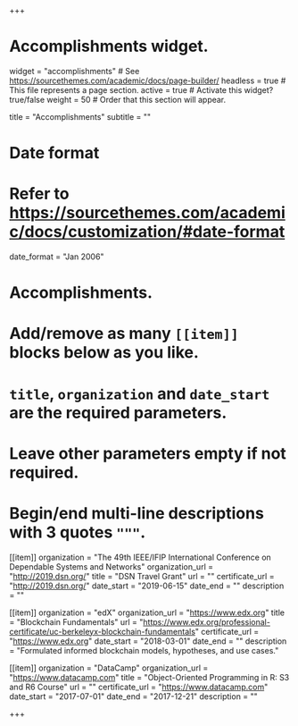 +++
# Accomplishments widget.
widget = "accomplishments"  # See https://sourcethemes.com/academic/docs/page-builder/
headless = true  # This file represents a page section.
active = true  # Activate this widget? true/false
weight = 50  # Order that this section will appear.

title = "Accomplish&shy;ments"
subtitle = ""

# Date format
#   Refer to https://sourcethemes.com/academic/docs/customization/#date-format
date_format = "Jan 2006"

# Accomplishments.
#   Add/remove as many `[[item]]` blocks below as you like.
#   `title`, `organization` and `date_start` are the required parameters.
#   Leave other parameters empty if not required.
#   Begin/end multi-line descriptions with 3 quotes `"""`.

[[item]]
  organization = "The 49th IEEE/IFIP International Conference on Dependable Systems and Networks"
  organization_url = "http://2019.dsn.org/"
  title = "DSN Travel Grant"
  url = ""
  certificate_url = "http://2019.dsn.org/"
  date_start = "2019-06-15"
  date_end = ""
  description = ""

[[item]]
  organization = "edX"
  organization_url = "https://www.edx.org"
  title = "Blockchain Fundamentals"
  url = "https://www.edx.org/professional-certificate/uc-berkeleyx-blockchain-fundamentals"
  certificate_url = "https://www.edx.org"
  date_start = "2018-03-01"
  date_end = ""
  description = "Formulated informed blockchain models, hypotheses, and use cases."
  
[[item]]
  organization = "DataCamp"
  organization_url = "https://www.datacamp.com"
  title = "Object-Oriented Programming in R: S3 and R6 Course"
  url = ""
  certificate_url = "https://www.datacamp.com"
  date_start = "2017-07-01"
  date_end = "2017-12-21"
  description = ""

+++
